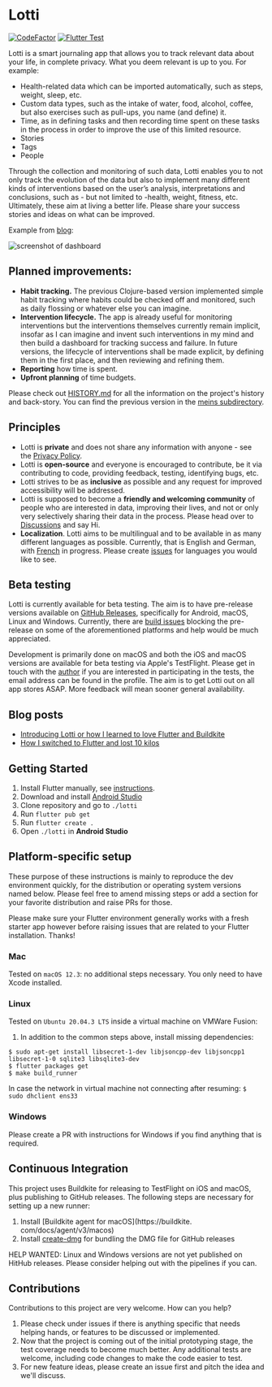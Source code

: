 # Lotti

[![CodeFactor](https://www.codefactor.io/repository/github/matthiasn/lotti/badge)](https://www.codefactor.io/repository/github/matthiasn/lotti) [![Flutter Test](https://github.com/matthiasn/lotti/actions/workflows/flutter-test.yml/badge.svg)](https://github.com/matthiasn/lotti/actions/workflows/flutter-test.yml)

Lotti is a smart journaling app that allows you to track relevant data about your life, in complete privacy. What you deem relevant is up to you. For example:

* Health-related data which can be imported automatically, such as steps, weight, sleep, etc.
* Custom data types, such as the intake of water, food, alcohol, coffee, but also exercises such as pull-ups, you name (and define) it.
* Time, as in defining tasks and then recording time spent on these tasks in the process in order to improve the use of this limited resource.
* Stories
* Tags
* People

Through the collection and monitoring of such data, Lotti enables you to not only track the evolution of the data but also to implement many different kinds of interventions based on the user’s analysis, interpretations and conclusions, such as - but not limited to -health, weight, fitness, etc. Ultimately, these aim at living a better life. Please share your success stories and ideas on what can be improved.

Example from [blog](https://matthiasnehlsen.com/blog/2022/05/15/switched-to-flutter-lost-10-kilos/):

![screenshot of dashboard](https://matthiasnehlsen.com/static/37e205eaf8dd59b7d040395a051204b7/a911b/2022-05-14_charts.jpg "user configured dashboard")



## Planned improvements:

* **Habit tracking.** The previous Clojure-based version implemented simple habit tracking where habits could be checked off and monitored, such as daily flossing or whatever else you can imagine.
* **Intervention lifecycle.** The app is already useful for monitoring interventions but the interventions themselves currently remain implicit, insofar as I can imagine and invent such interventions in my mind and then build a dashboard for tracking success and failure. In future versions, the lifecycle of interventions shall be made explicit, by defining them in the first place, and then reviewing and refining them.
* **Reporting** how time is spent.
* **Upfront planning** of time budgets. 

Please check out [HISTORY.md](https://github.com/matthiasn/lotti/blob/main/docs/HISTORY.md) for all the information on the project's history and back-story. You can find the previous version in the [meins subdirectory](https://github.com/matthiasn/lotti/tree/main/meins).


## Principles

- Lotti is **private** and does not share any information with anyone - see the [Privacy Policy](https://github.com/matthiasn/lotti/blob/main/PRIVACY.md).
- Lotti is **open-source** and everyone is encouraged to contribute, be it via contributing to code, providing feedback, testing, identifying bugs, etc.
- Lotti strives to be as **inclusive** as possible and any request for improved accessibility will be addressed.
- Lotti is supposed to become a **friendly and welcoming community** of people who are interested in data, improving their lives, and not or only very selectively sharing their data in the process. Please head over to [Discussions](https://github.com/matthiasn/lotti/discussions) and say Hi.
- **Localization**. Lotti aims to be multilingual and to be available in as many different languages as possible. Currently, that is English and German, with [French](https://github.com/matthiasn/lotti/issues/936) in progress. Please create [issues](https://github.com/matthiasn/lotti/issues) for languages you would like to see.

## Beta testing

Lotti is currently available for beta testing. The aim is to have pre-release versions available on [GitHub Releases](https://github.com/matthiasn/lotti/releases), specifically for Android, macOS, Linux and Windows. Currently, there are [build issues](https://github.com/matthiasn/lotti/labels/prerelease%20blocker) blocking the pre-release on some of the aforementioned platforms and help would be much appreciated.

Development is primarily done on macOS and both the iOS and macOS versions are available for beta testing via Apple's TestFlight. Please get in touch with the [author](https://github.com/matthiasn) if you are interested in participating in the tests, the email address can be found in the profile. The aim is to get Lotti out on all app stores ASAP. More feedback will mean sooner general availability.


## Blog posts

- [Introducing Lotti or how I learned to love Flutter and Buildkite](https://matthiasnehlsen.com/blog/2022/05/05/introducing-lotti/)
- [How I switched to Flutter and lost 10 kilos](https://matthiasnehlsen.com/blog/2022/05/15/switched-to-flutter-lost-10-kilos/)


## Getting Started

1. Install Flutter manually,
   see [instructions](https://docs.flutter.dev/get-started/install).
2. Download and install [Android Studio](https://developer.android.com/studio)
3. Clone repository and go to `./lotti`
4. Run `flutter pub get`
5. Run `flutter create .`
6. Open `./lotti` in **Android Studio**


## Platform-specific setup

These purpose of these instructions is mainly to reproduce the dev environment
quickly, for the distribution or operating system versions named below. Please
feel free to amend missing steps or add a section for your favorite distribution
and raise PRs for those.

Please make sure your Flutter environment generally works with a fresh starter
app however before raising issues that are related to your Flutter installation.
Thanks!


### Mac

Tested on `macOS 12.3`: no additional steps necessary. You only need to have 
Xcode installed.


### Linux

Tested on `Ubuntu 20.04.3 LTS` inside a virtual machine on VMWare Fusion:

1. In addition to the common steps above, install missing dependencies:

```
$ sudo apt-get install libsecret-1-dev libjsoncpp-dev libjsoncpp1 libsecret-1-0 sqlite3 libsqlite3-dev
$ flutter packages get
$ make build_runner
``` 

In case the network in virtual machine not connecting after
resuming: `$ sudo dhclient ens33`


### Windows

Please create a PR with instructions for Windows if you find anything that is
required.


## Continuous Integration

This project uses Buildkite for releasing to TestFlight on iOS and macOS, 
plus publishing to GitHub releases. The following steps are necessary for 
setting up a new runner:

1) Install [Buildkite agent for macOS](https://buildkite.
   com/docs/agent/v3/macos)
2) Install [create-dmg](https://github.com/sindresorhus/create-dmg) for 
   bundling the DMG file for GitHub releases

HELP WANTED: Linux and Windows versions are not yet published on HitHub 
releases. Please consider helping out with the pipelines if you can.


## Contributions

Contributions to this project are very welcome. How can you help?

1. Please check under issues if there is anything specific that needs helping
   hands, or features to be discussed or implemented.
2. Now that the project is coming out of the initial prototyping stage, the test
   coverage needs to become much better. Any additional tests are welcome,
   including code changes to make the code easier to test.
3. For new feature ideas, please create an issue first and pitch the idea and
   we'll discuss.
   
